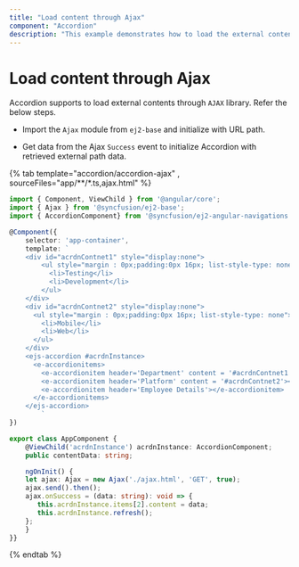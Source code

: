 ```yaml
---
title: "Load content through Ajax"
component: "Accordion"
description: "This example demonstrates how to load the external content into the Essential JS 2 Accordion content through Ajax post."
---
```


# Load content through Ajax

Accordion supports to load external contents through `AJAX` library. Refer the below steps.

* Import the `Ajax` module from `ej2-base` and initialize with URL path.

* Get data from the Ajax `Success` event to initialize Accordion with retrieved external path data.

{% tab template="accordion/accordion-ajax" , sourceFiles="app/**/*.ts,ajax.html"  %}

```typescript
import { Component, ViewChild } from '@angular/core';
import { Ajax } from '@syncfusion/ej2-base';
import { AccordionComponent} from '@syncfusion/ej2-angular-navigations';

@Component({
    selector: 'app-container',
    template: `
    <div id="acrdnContnet1" style="display:none">
        <ul style="margin : 0px;padding:0px 16px; list-style-type: none">
          <li>Testing</li>
          <li>Development</li>
        </ul>
    </div>
    <div id="acrdnContnet2" style="display:none">
      <ul style="margin : 0px;padding:0px 16px; list-style-type: none">
        <li>Mobile</li>
        <li>Web</li>
      </ul>
    </div>
    <ejs-accordion #acrdnInstance>
      <e-accordionitems>
        <e-accordionitem header='Department' content = '#acrdnContnet1'></e-accordionitem>
        <e-accordionitem header='Platform' content = '#acrdnContnet2'></e-accordionitem>
        <e-accordionitem header='Employee Details'></e-accordionitem>
      </e-accordionitems>
    </ejs-accordion>
        `
})

export class AppComponent {
    @ViewChild('acrdnInstance') acrdnInstance: AccordionComponent;
    public contentData: string;

    ngOnInit() {
    let ajax: Ajax = new Ajax('./ajax.html', 'GET', true);
    ajax.send().then();
    ajax.onSuccess = (data: string): void => {
       this.acrdnInstance.items[2].content = data;
       this.acrdnInstance.refresh();
    };
    }
}}
```

{% endtab %}